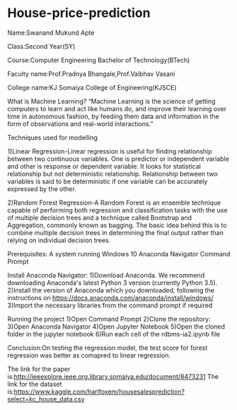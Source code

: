 # House-price-prediction




Name:Swanand Mukund Apte



Class:Second Year(SY)




Course:Computer Engineering Bachelor of Technology(BTech)




Faculty name:Prof.Pradnya Bhangale,Prof.Vaibhav Vasani




College name:KJ Somaiya College of Engineering(KJSCE)



What is Machine Learning?
“Machine Learning is the science of getting computers to learn and act like humans do, and improve their learning over time in autonomous fashion, by feeding them data and information in the form of observations and real-world interactions.”


Techniques used for modelling

1)Linear Regression-Linear regression is useful for finding relationship between two continuous variables. One is predictor or independent variable and other is response or dependent variable. It looks for statistical relationship but not deterministic relationship. Relationship between two variables is said to be deterministic if one variable can be accurately expressed by the other.

2)Random Forest Regression-A Random Forest is an ensemble technique capable of performing both regression and classification tasks with the use of multiple decision trees and a technique called Bootstrap and Aggregation, commonly known as bagging. The basic idea behind this is to combine multiple decision trees in determining the final output rather than relying on individual decision trees.

Prerequisites:
A system running Windows 10
Anaconda Navigator
Command Prompt


Install Anaconda Navigator:
1)Download Anaconda. We recommend downloading Anaconda's latest Python 3 version (currently Python 3.5).
2)Install the version of Anaconda which you downloaded, following the instructions on https://docs.anaconda.com/anaconda/install/windows/
3)Import the necessary libraries from the command prompt if required


Running the project
1)Open Command Prompt
2)Clone the repository:
3)Open Anaconda Navigator
4)Open Jupyter Notebook
5)Open the cloned folder in the jupyter notebook
6)Run each cell of the rdbms-ia2.ipynb file



Conclusion:On testing the regression model, the test score for forest regression was better as comapred to linear regression.


The link for the paper is:http://ieeexplore.ieee.org.library.somaiya.edu/document/8473231
The link for the dataset is:https://www.kaggle.com/harlfoxem/housesalesprediction?select=kc_house_data.csv

